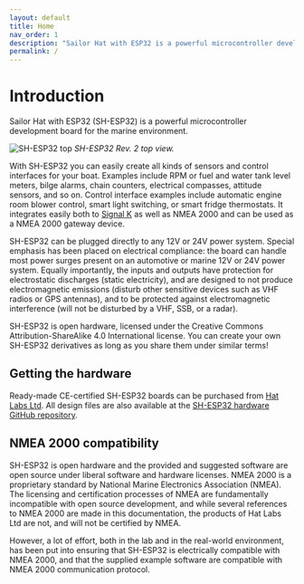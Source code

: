 ```yaml
---
layout: default
title: Home
nav_order: 1
description: "Sailor Hat with ESP32 is a powerful microcontroller development board for the marine environment."
permalink: /
---
```


# Introduction

Sailor Hat with ESP32 (SH-ESP32) is a powerful microcontroller development board for the marine environment.

![SH-ESP32 top]({{site.baseurl}}/media/sh-esp32_r2.0.0_top_render.jpg "SH-ESP32 Rev. 2 top view")
<a name="fig_top_view"></a>*SH-ESP32 Rev. 2 top view.*

With SH-ESP32 you can easily create all kinds of sensors and control interfaces for your boat.
Examples include RPM or fuel and water tank level meters, bilge alarms, chain counters, electrical compasses, attitude sensors, and so on.
Control interface examples include automatic engine room blower control, smart light switching, or smart fridge thermostats.
It integrates easily both to [Signal K](https://signalk.org/) as well as NMEA 2000 and can be used as a NMEA 2000 gateway device.

SH-ESP32 can be plugged directly to any 12V or 24V power system.
Special emphasis has been placed on electrical compliance: the board can handle most power surges present on an automotive or marine 12V or 24V power system.
Equally importantly, the inputs and outputs have protection for electrostatic discharges (static electricity), and are designed to not produce electromagnetic emissions (disturb other sensitive devices such as VHF radios or GPS antennas), and to be protected against electromagnetic interference (will not be disturbed by a VHF, SSB, or a radar).

SH-ESP32 is open hardware, licensed under the Creative Commons Attribution-ShareAlike 4.0 International license.
You can create your own SH-ESP32 derivatives as long as you share them under similar terms!

## Getting the hardware

Ready-made CE-certified SH-ESP32 boards can be purchased from [Hat Labs Ltd](https://hatlabs.fi).
All design files are also available at the [SH-ESP32 hardware GitHub repository](https://github.com/hatlabs/sh-esp32-hardware/).

## NMEA 2000 compatibility

SH-ESP32 is open hardware and the provided and suggested software are open source under liberal software and hardware licenses. NMEA 2000 is a proprietary standard by National Marine Electronics Association (NMEA). The licensing and certification processes of NMEA are fundamentally incompatible with open source development, and while several references to NMEA 2000 are made in this documentation, the products of Hat Labs Ltd are not, and will not be certified by NMEA.

However, a lot of effort, both in the lab and in the real-world environment, has been put into ensuring that SH-ESP32 is electrically compatible with NMEA 2000, and that the supplied example software are compatible with NMEA 2000 communication protocol.
